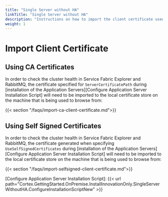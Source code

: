 ```yaml
---
title: "Single Server without HA"
linkTitle: "Single Server without HA"
description: "Instructions on how to import the client certificate used to check your single server cluster health."
weight: 1
---
```


# Import Client Certificate

## Using CA Certificates

In order to check the cluster health in Service Fabric Explorer and RabbitMQ, the certificate specified for `ServerCertificatePath` during [installation of the Application Servers][Configure Application Server Installation Script] will need to be imported to the local certificate store on the machine that is being used to browse from:

{{< section "/faqs/import-ca-client-certificate.md">}}

## Using Self Signed Certificates

In order to check the cluster health in Service Fabric Explorer and RabbitMQ, the certificate generated when specifying `UseSelfSignedCertificates` during [installation of the Application Servers][Configure Application Server Installation Script] will need to be imported to the local certificate store on the machine that is being used to browse from:

{{< section "/faqs/import-selfsigned-client-certificate.md">}}

[Configure Application Server Installation Script]:  {{< url path="Cortex.GettingStarted.OnPremise.InstallInnovationOnly.SingleServerWithoutHA.ConfigureInstallationScriptNew" >}}
